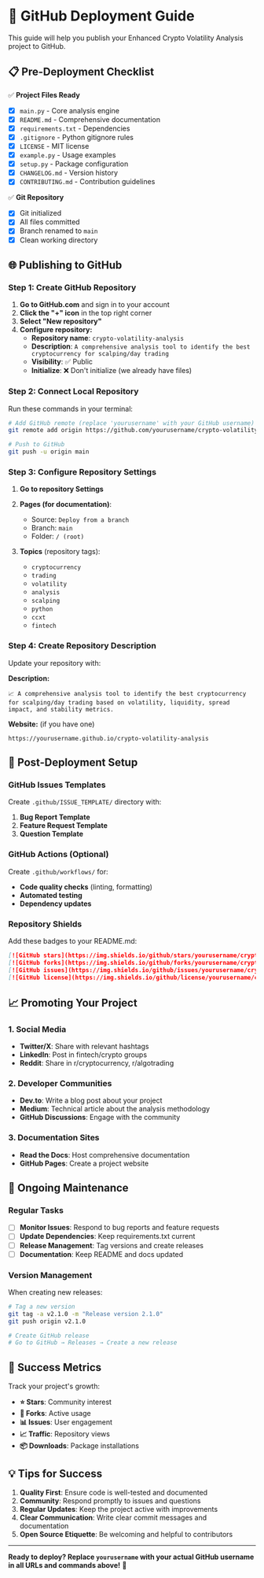 # 🚀 GitHub Deployment Guide

This guide will help you publish your Enhanced Crypto Volatility Analysis project to GitHub.

## 📋 Pre-Deployment Checklist

✅ **Project Files Ready**
- [x] `main.py` - Core analysis engine
- [x] `README.md` - Comprehensive documentation  
- [x] `requirements.txt` - Dependencies
- [x] `.gitignore` - Python gitignore rules
- [x] `LICENSE` - MIT license
- [x] `example.py` - Usage examples
- [x] `setup.py` - Package configuration
- [x] `CHANGELOG.md` - Version history
- [x] `CONTRIBUTING.md` - Contribution guidelines

✅ **Git Repository**
- [x] Git initialized
- [x] All files committed
- [x] Branch renamed to `main`
- [x] Clean working directory

## 🌐 Publishing to GitHub

### Step 1: Create GitHub Repository

1. **Go to GitHub.com** and sign in to your account
2. **Click the "+" icon** in the top right corner
3. **Select "New repository"**
4. **Configure repository:**
   - **Repository name**: `crypto-volatility-analysis`
   - **Description**: `A comprehensive analysis tool to identify the best cryptocurrency for scalping/day trading`
   - **Visibility**: ✅ Public
   - **Initialize**: ❌ Don't initialize (we already have files)

### Step 2: Connect Local Repository

Run these commands in your terminal:

```bash
# Add GitHub remote (replace 'yourusername' with your GitHub username)
git remote add origin https://github.com/yourusername/crypto-volatility-analysis.git

# Push to GitHub
git push -u origin main
```

### Step 3: Configure Repository Settings

1. **Go to repository Settings**
2. **Pages (for documentation)**:
   - Source: `Deploy from a branch`
   - Branch: `main`
   - Folder: `/ (root)`

3. **Topics** (repository tags):
   - `cryptocurrency`
   - `trading`
   - `volatility`
   - `analysis`
   - `scalping`
   - `python`
   - `ccxt`
   - `fintech`

### Step 4: Create Repository Description

Update your repository with:

**Description:**
```
📈 A comprehensive analysis tool to identify the best cryptocurrency for scalping/day trading based on volatility, liquidity, spread impact, and stability metrics.
```

**Website:** (if you have one)
```
https://yourusername.github.io/crypto-volatility-analysis
```

## 🔧 Post-Deployment Setup

### GitHub Issues Templates

Create `.github/ISSUE_TEMPLATE/` directory with:

1. **Bug Report Template**
2. **Feature Request Template**
3. **Question Template**

### GitHub Actions (Optional)

Create `.github/workflows/` for:
- **Code quality checks** (linting, formatting)
- **Automated testing**
- **Dependency updates**

### Repository Shields

Add these badges to your README.md:

```markdown
[![GitHub stars](https://img.shields.io/github/stars/yourusername/crypto-volatility-analysis)](https://github.com/yourusername/crypto-volatility-analysis/stargazers)
[![GitHub forks](https://img.shields.io/github/forks/yourusername/crypto-volatility-analysis)](https://github.com/yourusername/crypto-volatility-analysis/network)
[![GitHub issues](https://img.shields.io/github/issues/yourusername/crypto-volatility-analysis)](https://github.com/yourusername/crypto-volatility-analysis/issues)
[![GitHub license](https://img.shields.io/github/license/yourusername/crypto-volatility-analysis)](https://github.com/yourusername/crypto-volatility-analysis/blob/main/LICENSE)
```

## 📈 Promoting Your Project

### 1. Social Media
- **Twitter/X**: Share with relevant hashtags
- **LinkedIn**: Post in fintech/crypto groups
- **Reddit**: Share in r/cryptocurrency, r/algotrading

### 2. Developer Communities
- **Dev.to**: Write a blog post about your project
- **Medium**: Technical article about the analysis methodology
- **GitHub Discussions**: Engage with the community

### 3. Documentation Sites
- **Read the Docs**: Host comprehensive documentation
- **GitHub Pages**: Create a project website

## 🔄 Ongoing Maintenance

### Regular Tasks
- [ ] **Monitor Issues**: Respond to bug reports and feature requests
- [ ] **Update Dependencies**: Keep requirements.txt current
- [ ] **Release Management**: Tag versions and create releases
- [ ] **Documentation**: Keep README and docs updated

### Version Management

When creating new releases:

```bash
# Tag a new version
git tag -a v2.1.0 -m "Release version 2.1.0"
git push origin v2.1.0

# Create GitHub release
# Go to GitHub → Releases → Create a new release
```

## 🎯 Success Metrics

Track your project's growth:
- **⭐ Stars**: Community interest
- **🍴 Forks**: Active usage  
- **📊 Issues**: User engagement
- **📈 Traffic**: Repository views
- **📦 Downloads**: Package installations

## 💡 Tips for Success

1. **Quality First**: Ensure code is well-tested and documented
2. **Community**: Respond promptly to issues and questions
3. **Regular Updates**: Keep the project active with improvements
4. **Clear Communication**: Write clear commit messages and documentation
5. **Open Source Etiquette**: Be welcoming and helpful to contributors

---

**Ready to deploy? Replace `yourusername` with your actual GitHub username in all URLs and commands above!** 🚀 